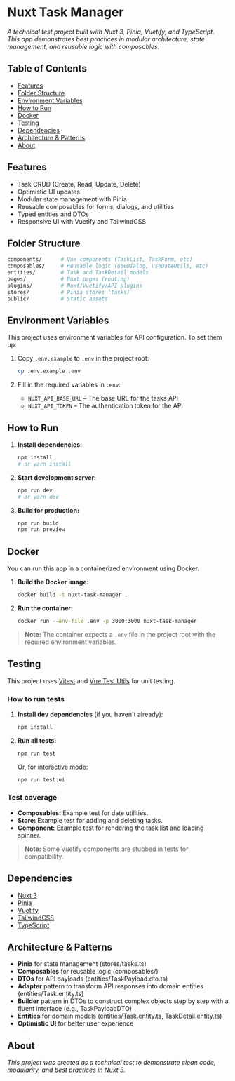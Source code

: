 # Nuxt Task Manager

_A technical test project built with Nuxt 3, Pinia, Vuetify, and TypeScript. This app demonstrates best practices in modular architecture, state management, and reusable logic with composables._

## Table of Contents

- [Features](#features)
- [Folder Structure](#folder-structure)
- [Environment Variables](#environment-variables)
- [How to Run](#how-to-run)
- [Docker](#docker)
- [Testing](#testing)
- [Dependencies](#dependencies)
- [Architecture & Patterns](#architecture--patterns)
- [About](#about)

## Features

- Task CRUD (Create, Read, Update, Delete)
- Optimistic UI updates
- Modular state management with Pinia
- Reusable composables for forms, dialogs, and utilities
- Typed entities and DTOs
- Responsive UI with Vuetify and TailwindCSS

## Folder Structure

```bash
components/      # Vue components (TaskList, TaskForm, etc)
composables/     # Reusable logic (useDialog, useDateUtils, etc)
entities/        # Task and TaskDetail models
pages/           # Nuxt pages (routing)
plugins/         # Nuxt/Vuetify/API plugins
stores/          # Pinia stores (tasks)
public/          # Static assets
```

## Environment Variables

This project uses environment variables for API configuration. To set them up:

1. Copy `.env.example` to `.env` in the project root:

   ```bash
   cp .env.example .env
   ```

2. Fill in the required variables in `.env`:
   - `NUXT_API_BASE_URL` – The base URL for the tasks API
   - `NUXT_API_TOKEN` – The authentication token for the API

## How to Run

1. **Install dependencies:**

   ```bash
   npm install
   # or yarn install
   ```

2. **Start development server:**

   ```bash
   npm run dev
   # or yarn dev
   ```

3. **Build for production:**

   ```bash
   npm run build
   npm run preview
   ```

## Docker

You can run this app in a containerized environment using Docker.

1. **Build the Docker image:**

   ```bash
   docker build -t nuxt-task-manager .
   ```

2. **Run the container:**

   ```bash
   docker run --env-file .env -p 3000:3000 nuxt-task-manager
   ```

> **Note:** The container expects a `.env` file in the project root with the required environment variables.

## Testing

This project uses [Vitest](https://vitest.dev/) and [Vue Test Utils](https://test-utils.vuejs.org/) for unit testing.

### How to run tests

1. **Install dev dependencies** (if you haven't already):

   ```bash
   npm install
   ```

2. **Run all tests:**

   ```bash
   npm run test
   ```

   Or, for interactive mode:

   ```bash
   npm run test:ui
   ```

### Test coverage

- **Composables:** Example test for date utilities.
- **Store:** Example test for adding and deleting tasks.
- **Component:** Example test for rendering the task list and loading spinner.

> **Note:** Some Vuetify components are stubbed in tests for compatibility.

## Dependencies

- [Nuxt 3](https://nuxt.com/)
- [Pinia](https://pinia.vuejs.org/)
- [Vuetify](https://vuetifyjs.com/)
- [TailwindCSS](https://tailwindcss.com/)
- [TypeScript](https://www.typescriptlang.org/)

## Architecture & Patterns

- **Pinia** for state management (stores/tasks.ts)
- **Composables** for reusable logic (composables/)
- **DTOs** for API payloads (entities/TaskPayload.dto.ts)
- **Adapter** pattern to transform API responses into domain entities (entities/Task.entity.ts)
- **Builder** pattern in DTOs to construct complex objects step by step with a fluent interface (e.g., TaskPayloadDTO)
- **Entities** for domain models (entities/Task.entity.ts, TaskDetail.entity.ts)
- **Optimistic UI** for better user experience

## About

_This project was created as a technical test to demonstrate clean code, modularity, and best practices in Nuxt 3._
